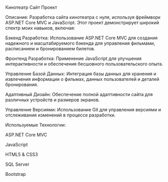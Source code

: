 Кинотеатр Сайт Проект

Описание: Разработка сайта кинотеатра с нуля, используя фреймворк ASP.NET Core MVC и JavaScript. Этот проект демонстрирует широкий спектр моих навыков, включая:

Бэкенд Разработка: Использование ASP.NET Core MVC для создания надежного и масштабируемого бэкенда для управления фильмами, расписанием и бронированием билетов.

Фронтенд Разработка: Применение JavaScript для улучшения интерактивности и обеспечения бесшовного пользовательского опыта.

Управление Базой Данных: Интеграция базы данных для хранения и извлечения информации о фильмах, данных пользователей и деталей бронирования.

Адаптивный Дизайн: Обеспечение полной адаптивности сайта для различных устройств и размеров экранов.

Управление Версиями: Использование Git для управления версиями и отслеживания изменений в процессе разработки.

Используемые Технологии:

ASP.NET Core MVC

JavaScript

HTML5 & CSS3

SQL Server

Bootstrap
